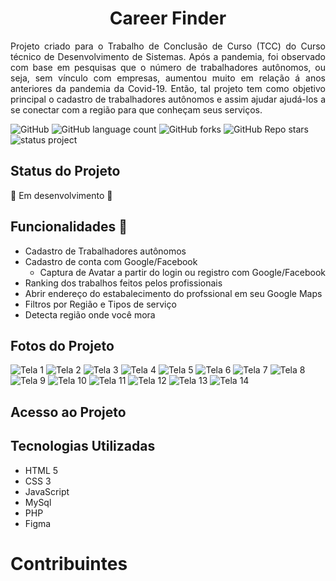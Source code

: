 <h1 align="center"> Career Finder </h1>
<p align="justify"> Projeto criado para o Trabalho de Conclusão de Curso (TCC) do Curso técnico de Desenvolvimento de Sistemas. Após a pandemia, foi observado com base em pesquisas que o número de trabalhadores autônomos, ou seja, sem vínculo com empresas, aumentou muito em relação á anos anteriores da pandemia da Covid-19. Então, tal projeto tem como objetivo principal o cadastro de trabalhadores autônomos e assim ajudar ajudá-los a se conectar com a região para que conheçam seus serviços. </p>
<img alt="GitHub" src="https://img.shields.io/github/license/Nic-Lemes/career-finder">
<img alt="GitHub language count" src="https://img.shields.io/github/languages/count/Nic-Lemes/career-finder">
<img alt="GitHub forks" src="https://img.shields.io/github/forks/Nic-Lemes/career-finder">
<img alt="GitHub Repo stars" src="https://img.shields.io/github/stars/Nic-Lemes/career-finder">
<img alt="status project" src="http://img.shields.io/static/v1?label=STATUS&message=EM%20DESENVOLVIMENTO&color=YELLOW&style=for-the-badge"> 


## Status do Projeto
:construction: Em desenvolvimento :construction:


## Funcionalidades :pushpin:
- Cadastro de Trabalhadores autônomos
- Cadastro de conta com Google/Facebook
  - Captura de Avatar a partir do login ou registro com Google/Facebook
- Ranking dos trabalhos feitos pelos profissionais
- Abrir endereço do estabalecimento do profssional em seu Google Maps 
- Filtros por Região e Tipos de serviço
- Detecta região onde você mora


## Fotos do Projeto
<img src="" alt="Tela 1">
<img src="" alt="Tela 2">
<img src="" alt="Tela 3">
<img src="" alt="Tela 4">
<img src="" alt="Tela 5">
<img src="" alt="Tela 6">
<img src="" alt="Tela 7">
<img src="" alt="Tela 8">
<img src="" alt="Tela 9">
<img src="" alt="Tela 10">
<img src="" alt="Tela 11">
<img src="" alt="Tela 12">
<img src="" alt="Tela 13">
<img src="" alt="Tela 14">


## Acesso ao Projeto


## Tecnologias Utilizadas
- HTML 5
- CSS 3
- JavaScript
- MySql
- PHP
- Figma


# Contribuintes 
